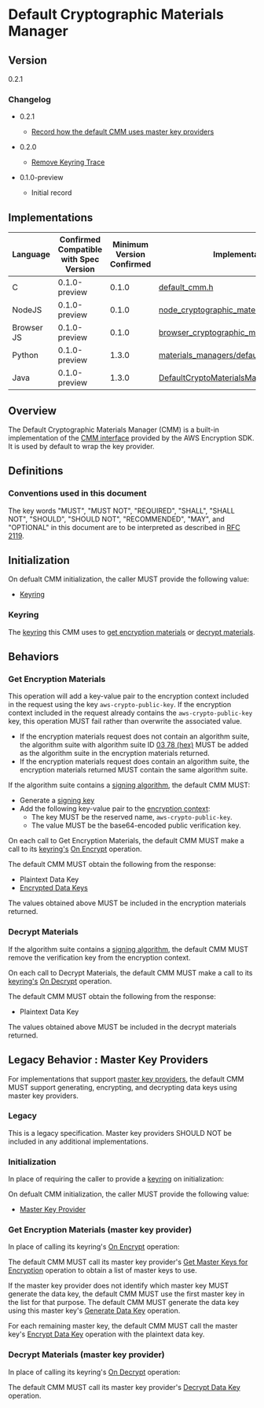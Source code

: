 [//]: # "Copyright Amazon.com Inc. or its affiliates. All Rights Reserved."
[//]: # "SPDX-License-Identifier: CC-BY-SA-4.0"

# Default Cryptographic Materials Manager

## Version

0.2.1

### Changelog

- 0.2.1

  - [Record how the default CMM uses master key providers](https://github.com/awslabs/aws-encryption-sdk-specification/issues/98)

- 0.2.0

  - [Remove Keyring Trace](../changes/2020-05-13_remove-keyring-trace/change.md)

- 0.1.0-preview

  - Initial record

## Implementations

| Language   | Confirmed Compatible with Spec Version | Minimum Version Confirmed | Implementation                                                                                                                                                                                        |
| ---------- | -------------------------------------- | ------------------------- | ----------------------------------------------------------------------------------------------------------------------------------------------------------------------------------------------------- |
| C          | 0.1.0-preview                          | 0.1.0                     | [default_cmm.h](https://github.com/aws/aws-encryption-sdk-c/blob/master/include/aws/cryptosdk/default_cmm.h)                                                                                          |
| NodeJS     | 0.1.0-preview                          | 0.1.0                     | [node_cryptographic_materials_manager.ts](https://github.com/awslabs/aws-encryption-sdk-javascript/blob/master/modules/material-management-node/src/node_cryptographic_materials_manager.ts)          |
| Browser JS | 0.1.0-preview                          | 0.1.0                     | [browser_cryptographic_materials_manager.ts](https://github.com/awslabs/aws-encryption-sdk-javascript/blob/master/modules/material-management-browser/src/browser_cryptographic_materials_manager.ts) |
| Python     | 0.1.0-preview                          | 1.3.0                     | [materials_managers/default.py](https://github.com/aws/aws-encryption-sdk-python/blob/master/src/aws_encryption_sdk/materials_managers/default.py)                                                    |
| Java       | 0.1.0-preview                          | 1.3.0                     | [DefaultCryptoMaterialsManager.java](https://github.com/aws/aws-encryption-sdk-java/blob/master/src/main/java/com/amazonaws/encryptionsdk/DefaultCryptoMaterialsManager.java)                         |

## Overview

The Default Cryptographic Materials Manager (CMM) is a built-in implementation of the [CMM interface](cmm-interface.md) provided by the AWS Encryption SDK.  
It is used by default to wrap the key provider.

## Definitions

### Conventions used in this document

The key words "MUST", "MUST NOT", "REQUIRED", "SHALL", "SHALL NOT", "SHOULD", "SHOULD NOT", "RECOMMENDED", "MAY", and "OPTIONAL"
in this document are to be interpreted as described in [RFC 2119](https://tools.ietf.org/html/rfc2119).

## Initialization

On defualt CMM initialization,
the caller MUST provide the following value:

- [Keyring](#keyring)

### Keyring

The [keyring](keyring-interface.md) this CMM uses to
[get encryption materials](#get-encryption-materials) or [decrypt materials](#decrypt-materials).

## Behaviors

### Get Encryption Materials

This operation will add a key-value pair
to the encryption context included in the request
using the key `aws-crypto-public-key`.
If the encryption context included in the request
already contains the `aws-crypto-public-key` key,
this operation MUST fail rather than overwrite the associated value.

- If the encryption materials request does not contain an algorithm suite,
  the algorithm suite with algorithm suite ID [03 78 (hex)](algorithm-suites.md#supported-algorithm-suites)
  MUST be added as the algorithm suite in the encryption materials returned.
- If the encryption materials request does contain an algorithm suite, the encryption materials returned MUST contain the same algorithm suite.

If the algorithm suite contains a [signing algorithm](algorithm-suites.md#signature-algorithm), the default CMM MUST:

- Generate a [signing key](structures.md#signing-key)
- Add the following key-value pair to the [encryption context](structures.md#encryption-context):
  - The key MUST be the reserved name, `aws-crypto-public-key`.
  - The value MUST be the base64-encoded public verification key.

On each call to Get Encryption Materials,
the default CMM MUST make a call to its [keyring's](#keyring)
[On Encrypt](keyring-interface.md#onencrypt) operation.

The default CMM MUST obtain the following from the response:

- Plaintext Data Key
- [Encrypted Data Keys](structures.md#encrypted-data-keys)

The values obtained above MUST be included in the encryption materials returned.

### Decrypt Materials

If the algorithm suite contains a [signing algorithm](algorithm-suites.md#signature-algorithm),
the default CMM MUST remove the verification key from the encryption context.

On each call to Decrypt Materials,
the default CMM MUST make a call to its [keyring's](#keyring)
[On Decrypt](keyring-interface.md#ondecrypt) operation.

The default CMM MUST obtain the following from the response:

- Plaintext Data Key

The values obtained above MUST be included in the decrypt materials returned.

## Legacy Behavior : Master Key Providers

For implementations that support [master key providers](master-key-provider-interface.md),
the default CMM MUST support generating, encrypting, and decrypting data keys
using master key providers.

### Legacy

This is a legacy specification.
Master key providers SHOULD NOT be included in any additional implementations.

### Initialization

In place of requiring the caller to provide a [keyring](#keyring-interface.md)
on initialization:

On defualt CMM initialization,
the caller MUST provide the following value:

- [Master Key Provider](#master-key-provider-interface.md)

### Get Encryption Materials (master key provider)

In place of calling its keyring's [On Encrypt](keyring-interface.md#onencrypt) operation:

The default CMM MUST call its master key provider's
[Get Master Keys for Encryption](master-key-provider-interface.md#get-master-keys-for-encryption) operation
to obtain a list of master keys to use.

If the master key provider does not identify which master key MUST generate the data key,
the default CMM MUST use the first master key in the list for that purpose.
The default CMM MUST generate the data key using this master key's
[Generate Data Key](master-key-interface.md#generate-data-key) operation.

For each remaining master key,
the default CMM MUST call the master key's
[Encrypt Data Key](master-key-interface.md#encrypt-data-key) operation
with the plaintext data key.

### Decrypt Materials (master key provider)

In place of calling its keyring's [On Decrypt](keyring-interface.md#ondecrypt) operation:

The default CMM MUST call its master key provider's
[Decrypt Data Key](master-key-provider-interface.md#decrypt-data-key) operation.
